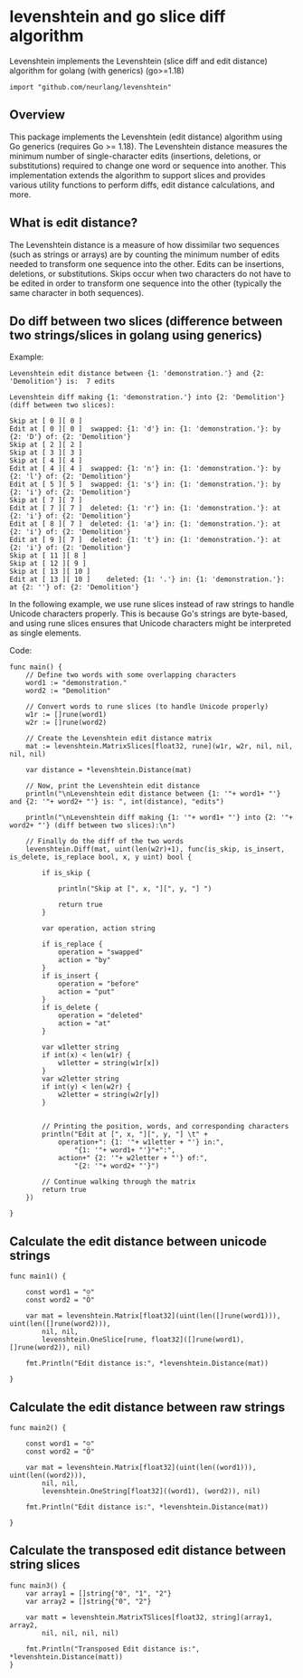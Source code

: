 # levenshtein and go slice diff algorithm
Levenshtein implements the Levenshtein (slice diff and edit distance) algorithm for golang (with generics) (go>=1.18)
```
import "github.com/neurlang/levenshtein"
```

## Overview

This package implements the Levenshtein (edit distance) algorithm using Go generics (requires Go >= 1.18).
The Levenshtein distance measures the minimum number of single-character edits (insertions, deletions, or
substitutions) required to change one word or sequence into another. This implementation extends the
algorithm to support slices and provides various utility functions to perform diffs, edit distance
calculations, and more.

## What is edit distance?

The Levenshtein distance is a measure of how dissimilar two sequences (such as strings or arrays) are by
counting the minimum number of edits needed to transform one sequence into the other. Edits can be insertions,
deletions, or substitutions. Skips occur when two characters do not have to be edited in order to transform
one sequence into the other (typically the same character in both sequences).

## Do diff between two slices (difference between two strings/slices in golang using generics)

Example:
```
Levenshtein edit distance between {1: 'demonstration.'} and {2: 'Demolition'} is:  7 edits

Levenshtein diff making {1: 'demonstration.'} into {2: 'Demolition'} (diff between two slices):

Skip at [ 0 ][ 0 ] 
Edit at [ 0 ][ 0 ] 	swapped: {1: 'd'} in: {1: 'demonstration.'}: by {2: 'D'} of: {2: 'Demolition'}
Skip at [ 2 ][ 2 ] 
Skip at [ 3 ][ 3 ] 
Skip at [ 4 ][ 4 ] 
Edit at [ 4 ][ 4 ] 	swapped: {1: 'n'} in: {1: 'demonstration.'}: by {2: 'l'} of: {2: 'Demolition'}
Edit at [ 5 ][ 5 ] 	swapped: {1: 's'} in: {1: 'demonstration.'}: by {2: 'i'} of: {2: 'Demolition'}
Skip at [ 7 ][ 7 ] 
Edit at [ 7 ][ 7 ] 	deleted: {1: 'r'} in: {1: 'demonstration.'}: at {2: 'i'} of: {2: 'Demolition'}
Edit at [ 8 ][ 7 ] 	deleted: {1: 'a'} in: {1: 'demonstration.'}: at {2: 'i'} of: {2: 'Demolition'}
Edit at [ 9 ][ 7 ] 	deleted: {1: 't'} in: {1: 'demonstration.'}: at {2: 'i'} of: {2: 'Demolition'}
Skip at [ 11 ][ 8 ] 
Skip at [ 12 ][ 9 ] 
Skip at [ 13 ][ 10 ] 
Edit at [ 13 ][ 10 ] 	deleted: {1: '.'} in: {1: 'demonstration.'}: at {2: ''} of: {2: 'Demolition'}

```

In the following example, we use rune slices instead of raw strings to handle Unicode characters properly. This
is because Go's strings are byte-based, and using rune slices ensures that Unicode characters might be
interpreted as single elements.

Code:
```
func main() {
	// Define two words with some overlapping characters
	word1 := "demonstration."
	word2 := "Demolition"

	// Convert words to rune slices (to handle Unicode properly)
	w1r := []rune(word1)
	w2r := []rune(word2)

	// Create the Levenshtein edit distance matrix
	mat := levenshtein.MatrixSlices[float32, rune](w1r, w2r, nil, nil, nil, nil)

	var distance = *levenshtein.Distance(mat)

	// Now, print the Levenshtein edit distance
	println("\nLevenshtein edit distance between {1: '"+ word1+ "'} and {2: '"+ word2+ "'} is: ", int(distance), "edits")

	println("\nLevenshtein diff making {1: '"+ word1+ "'} into {2: '"+ word2+ "'} (diff between two slices):\n")

	// Finally do the diff of the two words
	levenshtein.Diff(mat, uint(len(w2r)+1), func(is_skip, is_insert, is_delete, is_replace bool, x, y uint) bool {

		if is_skip {

			println("Skip at [", x, "][", y, "] ")

			return true
		}

		var operation, action string

		if is_replace {
			operation = "swapped"
			action = "by"
		}
		if is_insert {
			operation = "before"
			action = "put"
		}
		if is_delete {
			operation = "deleted"
			action = "at"
		}

		var w1letter string
		if int(x) < len(w1r) {
			w1letter = string(w1r[x])
		}
		var w2letter string
		if int(y) < len(w2r) {
			w2letter = string(w2r[y])
		}


		// Printing the position, words, and corresponding characters
		println("Edit at [", x, "][", y, "] \t" +
			operation+": {1: '"+ w1letter + "'} in:",
				"{1: '"+ word1+ "'}"+":",
			action+" {2: '"+ w2letter + "'} of:",
				"{2: '"+ word2+ "'}")

		// Continue walking through the matrix
		return true
	})

}
```

## Calculate the edit distance between unicode strings

```
func main1() {

	const word1 = "☺"
	const word2 = "Ö"

	var mat = levenshtein.Matrix[float32](uint(len([]rune(word1))), uint(len([]rune(word2))),
		nil, nil,
		levenshtein.OneSlice[rune, float32]([]rune(word1), []rune(word2)), nil)

	fmt.Println("Edit distance is:", *levenshtein.Distance(mat))

}
```

## Calculate the edit distance between raw strings

```
func main2() {

	const word1 = "☺"
	const word2 = "Ö"

	var mat = levenshtein.Matrix[float32](uint(len((word1))), uint(len((word2))),
		nil, nil,
		levenshtein.OneString[float32]((word1), (word2)), nil)

	fmt.Println("Edit distance is:", *levenshtein.Distance(mat))

}
```

## Calculate the transposed edit distance between string slices


```
func main3() {
	var array1 = []string{"0", "1", "2"}
	var array2 = []string{"0", "2"}

	var matt = levenshtein.MatrixTSlices[float32, string](array1, array2,
		nil, nil, nil, nil)

	fmt.Println("Transposed Edit distance is:", *levenshtein.Distance(matt))
}
```


